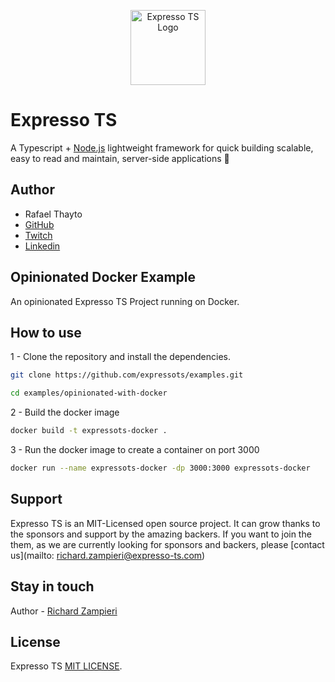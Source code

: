 <p align="center">
  <a href="https://expresso-ts.com/" target="blank"><img src="https://github.com/expressots/expressots/blob/main/media/alogo.png" width="120" alt="Expresso TS Logo" /></a>
</p>

# Expresso TS

A Typescript + [Node.js]("https://nodejs.org/en/") lightweight framework for quick building scalable, easy to read and maintain, server-side applications 🚀

## Author

- Rafael Thayto
- [GitHub](https://github.com/rafa-thayto)
- [Twitch](https://www.twitch.tv/thayto_dev)
- [Linkedin](https://www.linkedin.com/in/thayto/)

## Opinionated Docker Example

An opinionated Expresso TS Project running on Docker.

## How to use

1 - Clone the repository and install the dependencies.

```bash
git clone https://github.com/expressots/examples.git

cd examples/opinionated-with-docker
```

2 - Build the docker image

```bash
docker build -t expressots-docker .
```

3 - Run the docker image to create a container on port 3000

```bash
docker run --name expressots-docker -dp 3000:3000 expressots-docker
```

## Support

Expresso TS is an MIT-Licensed open source project. It can grow thanks to the sponsors and support by the amazing backers. If you want to join the them, as we are currently looking for sponsors and backers, please [contact us](mailto: richard.zampieri@expresso-ts.com)

## Stay in touch

Author - [Richard Zampieri](https://github.com/rsaz)

## License

Expresso TS [MIT LICENSE](https://github.com/expressots/expressots/blob/main/LICENSE.md).
